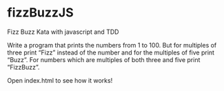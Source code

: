 fizzBuzzJS
==========

Fizz Buzz Kata with javascript and TDD

Write a program that prints the numbers from 1 to 100. 
But for multiples of three print “Fizz” instead of the number and for the multiples of five print “Buzz”. 
For numbers which are multiples of both three and five print “FizzBuzz”.

Open index.html to see how it works! 
